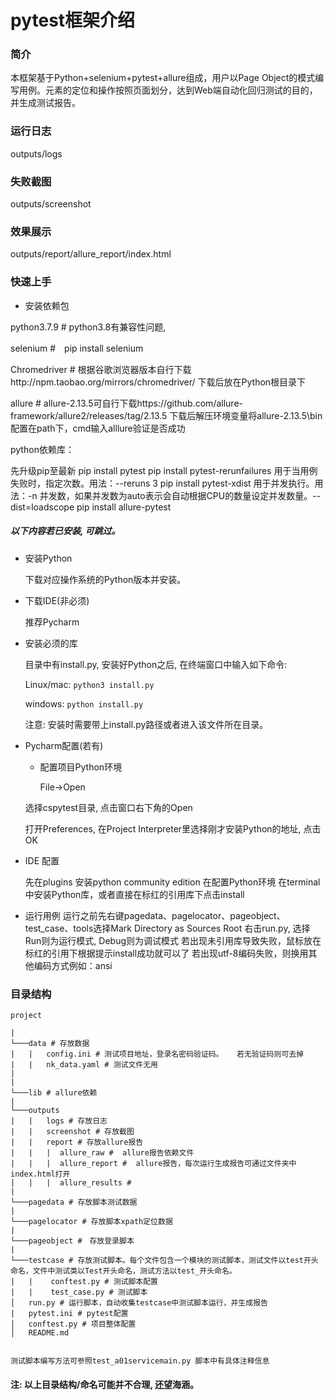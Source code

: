 # pytest框架介绍


### 简介

本框架基于Python+selenium+pytest+allure组成，用户以Page Object的模式编写用例。元素的定位和操作按照页面划分，达到Web端自动化回归测试的目的，并生成测试报告。

### 运行日志

outputs/logs

### 失败截图

outputs/screenshot


### 效果展示

outputs/report/allure_report/index.html


### 快速上手


- 安装依赖包

python3.7.9 # python3.8有兼容性问题,

selenium  #　pip install selenium

Chromedriver # 根据谷歌浏览器版本自行下载http://npm.taobao.org/mirrors/chromedriver/   下载后放在Python根目录下

allure # allure-2.13.5可自行下载https://github.com/allure-framework/allure2/releases/tag/2.13.5  下载后解压环境变量将allure-2.13.5\bin配置在path下，cmd输入alllure验证是否成功

python依赖库：

先升级pip至最新
 pip install pytest
 pip install pytest-rerunfailures 用于当用例失败时，指定次数。用法：--reruns 3
 pip install pytest-xdist 用于并发执行。用法：-n 并发数，如果并发数为auto表示会自动根据CPU的数量设定并发数量。--dist=loadscope
 pip install allure-pytest  


##### 以下内容若已安装, 可跳过。

- 安装Python


  下载对应操作系统的Python版本并安装。

- 下载IDE(非必须)

  推荐Pycharm


- 安装必须的库

  目录中有install.py, 安装好Python之后, 在终端窗口中输入如下命令:

  Linux/mac: ```python3 install.py```

  windows: ```python install.py```

  注意: 安装时需要带上install.py路径或者进入该文件所在目录。


- Pycharm配置(若有)

  - 配置项目Python环境

    File->Open


   选择cspytest目录, 点击窗口右下角的Open


  打开Preferences, 在Project Interpreter里选择刚才安装Python的地址, 点击OK


 - IDE 配置 
	
	先在plugins 安装python community edition
	在配置Python环境
	在terminal中安装Python库，或者直接在标红的引用库下点击install

 -  运行用例
 运行之前先右键pagedata、pagelocator、pageobject、test_case、tools选择Mark Directory as Sources Root
 右击run.py, 选择Run则为运行模式, Debug则为调试模式
 若出现未引用库导致失败，鼠标放在标红的引用下根据提示install成功就可以了
 若出现utf-8编码失败，则换用其他编码方式例如：ansi



### 目录结构


```
project

|
└───data # 存放数据
|   |   config.ini # 测试项目地址，登录名密码验证码。   若无验证码则可去掉
|   |   nk_data.yaml # 测试文件无用
|
|	
└───lib # allure依赖
|
└───outputs
|   |   logs # 存放日志
|   |   screenshot # 存放截图
|   |   report # 存放allure报告
|   |   |  allure_raw #  allure报告依赖文件
|   |   |  allure_report #  allure报告，每次运行生成报告可通过文件夹中index.html打开
|   |   |  allure_results # 
|
└───pagedata # 存放脚本测试数据
|
└───pagelocator # 存放脚本xpath定位数据
|
└───pageobject #　存放登录脚本
|
└───testcase # 存放测试脚本。每个文件包含一个模块的测试脚本，测试文件以test开头命名，文件中测试类以Test开头命名，测试方法以test_开头命名。
|   |    conftest.py # 测试脚本配置
|   |    test_case.py # 测试脚本 
│   run.py # 运行脚本，自动收集testcase中测试脚本运行，并生成报告
|   pytest.ini # pytest配置
│   conftest.py # 项目整体配置
│   README.md


测试脚本编写方法可参照test_a01servicemain.py 脚本中有具体注释信息

```
#### 注: 以上目录结构/命名可能并不合理, 还望海涵。


 

  

  

  
